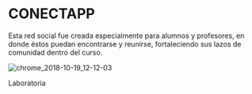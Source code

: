 # CONECTAPP 

Esta red social fue creada especialmente para  alumnos y profesores, en donde éstos puedan encontrarse y reunirse, fortaleciendo sus lazos de comunidad dentro del curso. 

![chrome_2018-10-19_12-12-03](https://user-images.githubusercontent.com/39093869/47227140-8387b980-d398-11e8-9325-91c034bb8048.png)

Laboratoria

